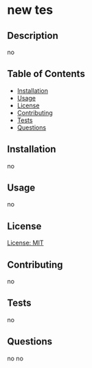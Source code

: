
  # new tes

  ## Description 
  
  no

  ## Table of Contents
  
  * [Installation](#installation)
  * [Usage](#usage)
  * [License](#license)
  * [Contributing](#contributing)
  * [Tests](#tests)
  * [Questions](#questions)
  
  ## Installation 
  
  no

  ## Usage

  no
  
  ## License 
  
  [License: MIT](https://opensource.org/licenses/MIT)

  ## Contributing

  no
  
  ## Tests

  no
  
  ## Questions

  no
  no
  
